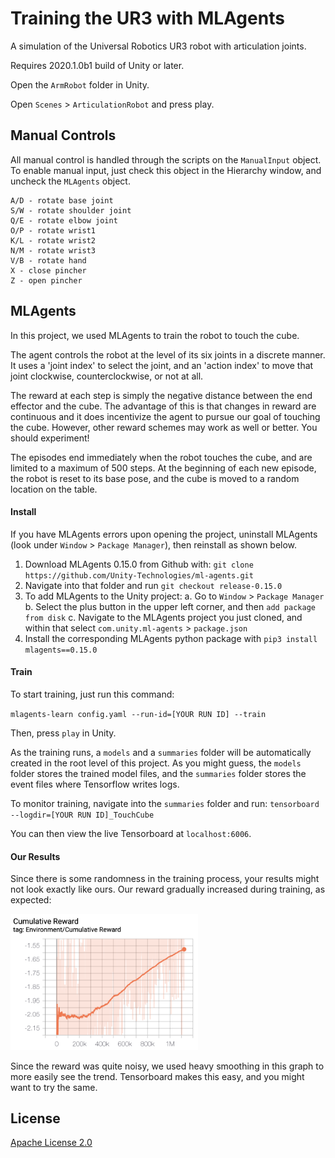 # Training the UR3 with MLAgents

A simulation of the Universal Robotics UR3 robot with articulation joints.

Requires 2020.1.0b1 build of Unity or later.

Open the `ArmRobot` folder in Unity.

Open `Scenes` > `ArticulationRobot` and press play.

## Manual Controls

All manual control is handled through the scripts on the `ManualInput` object. To enable
manual input, just check this object in the Hierarchy window, and uncheck the `MLAgents` object.

```
A/D - rotate base joint
S/W - rotate shoulder joint
Q/E - rotate elbow joint
O/P - rotate wrist1
K/L - rotate wrist2
N/M - rotate wrist3
V/B - rotate hand
X - close pincher
Z - open pincher
```

## MLAgents

In this project, we used MLAgents to train the robot to touch the cube. 

The agent controls the robot at the level of its six joints in a discrete manner. It uses a 'joint index' to select the joint, and an 'action index' to move that joint clockwise, counterclockwise, or not at all. 

The reward at each step is simply the negative distance between the end effector and the cube. The advantage of this is that changes in reward are continuous and it does incentivize the agent to pursue our goal of touching the cube. However, other reward schemes may work as well or better. You should experiment!

The episodes end immediately when the robot touches the cube, and are limited to a maximum of 500 steps. At the beginning of each new episode, the robot is reset to its base pose, and the cube is moved to a random location on the table.

#### Install 

If you have MLAgents errors upon opening the project, uninstall MLAgents (look under `Window` > `Package Manager`), then reinstall as shown below.

1. Download MLAgents 0.15.0 from Github with: `git clone https://github.com/Unity-Technologies/ml-agents.git`
2. Navigate into that folder and run `git checkout release-0.15.0`
2. To add MLAgents to the Unity project:
     a. Go to `Window` > `Package Manager`
     b. Select the plus button in the upper left corner, and then `add package from disk`
     c. Navigate to the MLAgents project you just cloned, and within that select `com.unity.ml-agents` > `package.json`
3. Install the corresponding MLAgents python package with `pip3 install mlagents==0.15.0`

#### Train

To start training, just run this command:

`mlagents-learn config.yaml --run-id=[YOUR RUN ID] --train`

Then, press `play` in Unity.

As the training runs, a `models` and a `summaries` folder will be automatically created in the root level of this project. As you might guess, the `models` folder stores the trained model files, and the `summaries` folder stores the event files where Tensorflow writes logs.

To monitor training, navigate into the `summaries` folder and run:
`tensorboard --logdir=[YOUR RUN ID]_TouchCube`

You can then view the live Tensorboard at `localhost:6006`. 

#### Our Results

Since there is some randomness in the training process, your results might not look exactly like ours. Our reward gradually increased during training, as expected:

<img width='300px' src='images/reward.png'>

Since the reward was quite noisy, we used heavy smoothing in this graph to more easily see the trend. Tensorboard makes this easy, and you might want to try the same. 

## License

[Apache License 2.0](LICENSE)

